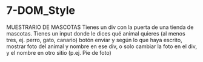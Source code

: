 # 7-DOM_Style
 
MUESTRARIO DE MASCOTAS
Tienes un div con la puerta de una tienda de mascotas.
Tienes un input donde le dices qué animal quieres (al menos tres, ej. perro, gato, canario)
botón enviar
y según lo que haya escrito, mostrar foto del animal y nombre en ese div, o solo cambiar la foto en
el div, y el nombre en otro sitio (p.ej. Pie de foto)